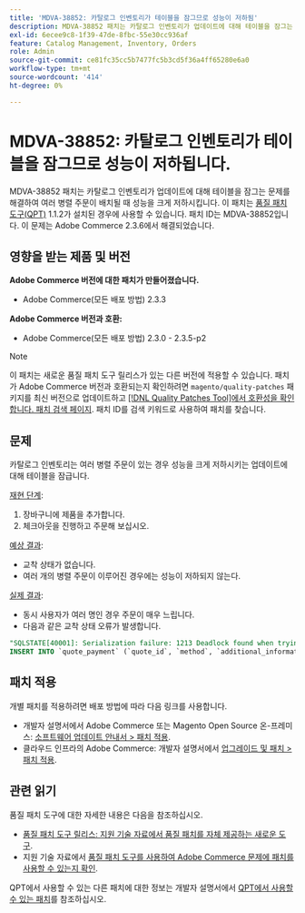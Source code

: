 ```yaml
---
title: 'MDVA-38852: 카탈로그 인벤토리가 테이블을 잠그므로 성능이 저하됨'
description: MDVA-38852 패치는 카탈로그 인벤토리가 업데이트에 대해 테이블을 잠그는 문제를 해결하여 여러 병렬 주문이 배치될 때 성능을 크게 저하시킵니다. 이 패치는 [Quality Patches Tool (QPT)](/help/announcements/adobe-commerce-announcements/magento-quality-patches-released-new-tool-to-self-serve-quality-patches.md) 1.1.2가 설치된 경우 사용할 수 있습니다. 패치 ID는 MDVA-38852입니다. 이 문제는 Adobe Commerce 2.3.6에서 해결되었습니다.
exl-id: 6ecee9c8-1f39-47de-8fbc-55e30cc936af
feature: Catalog Management, Inventory, Orders
role: Admin
source-git-commit: ce81fc35cc5b7477fc5b3cd5f36a4ff65280e6a0
workflow-type: tm+mt
source-wordcount: '414'
ht-degree: 0%

---
```


# MDVA-38852: 카탈로그 인벤토리가 테이블을 잠그므로 성능이 저하됩니다.

MDVA-38852 패치는 카탈로그 인벤토리가 업데이트에 대해 테이블을 잠그는 문제를 해결하여 여러 병렬 주문이 배치될 때 성능을 크게 저하시킵니다. 이 패치는 [품질 패치 도구(QPT)](/help/announcements/adobe-commerce-announcements/magento-quality-patches-released-new-tool-to-self-serve-quality-patches.md) 1.1.2가 설치된 경우에 사용할 수 있습니다. 패치 ID는 MDVA-38852입니다. 이 문제는 Adobe Commerce 2.3.6에서 해결되었습니다.

## 영향을 받는 제품 및 버전

**Adobe Commerce 버전에 대한 패치가 만들어졌습니다.**

* Adobe Commerce(모든 배포 방법) 2.3.3

**Adobe Commerce 버전과 호환:**

* Adobe Commerce(모든 배포 방법) 2.3.0 - 2.3.5-p2

>[!NOTE]
>
>이 패치는 새로운 품질 패치 도구 릴리스가 있는 다른 버전에 적용할 수 있습니다. 패치가 Adobe Commerce 버전과 호환되는지 확인하려면 `magento/quality-patches` 패키지를 최신 버전으로 업데이트하고 [[!DNL Quality Patches Tool]에서 호환성을 확인합니다. 패치 검색 페이지](https://devdocs.magento.com/quality-patches/tool.html#patch-grid). 패치 ID를 검색 키워드로 사용하여 패치를 찾습니다.

## 문제

카탈로그 인벤토리는 여러 병렬 주문이 있는 경우 성능을 크게 저하시키는 업데이트에 대해 테이블을 잠급니다.

<u>재현 단계</u>:

1. 장바구니에 제품을 추가합니다.
1. 체크아웃을 진행하고 주문해 보십시오.

<u>예상 결과</u>:

* 교착 상태가 없습니다.
* 여러 개의 병렬 주문이 이루어진 경우에는 성능이 저하되지 않는다.

<u>실제 결과</u>:

* 동시 사용자가 여러 명인 경우 주문이 매우 느립니다.
* 다음과 같은 교착 상태 오류가 발생합니다.

```SQL
"SQLSTATE[40001]: Serialization failure: 1213 Deadlock found when trying to get lock; try restarting transaction, query was:
INSERT INTO `quote_payment` (`quote_id`, `method`, `additional_information`) VALUES (?, ?, ?)"
```

## 패치 적용

개별 패치를 적용하려면 배포 방법에 따라 다음 링크를 사용합니다.

* 개발자 설명서에서 Adobe Commerce 또는 Magento Open Source 온-프레미스: [소프트웨어 업데이트 안내서 > 패치 적용](https://devdocs.magento.com/guides/v2.4/comp-mgr/patching/mqp.html).
* 클라우드 인프라의 Adobe Commerce: 개발자 설명서에서 [업그레이드 및 패치 > 패치 적용](https://devdocs.magento.com/cloud/project/project-patch.html).

## 관련 읽기

품질 패치 도구에 대한 자세한 내용은 다음을 참조하십시오.

* [품질 패치 도구 릴리스: 지원 기술 자료에서 품질 패치를 자체 제공하는 새로운 도구](/help/announcements/adobe-commerce-announcements/magento-quality-patches-released-new-tool-to-self-serve-quality-patches.md).
* 지원 기술 자료에서 [품질 패치 도구를 사용하여 Adobe Commerce 문제에 패치를 사용할 수 있는지 확인](/help/support-tools/patches-available-in-qpt-tool/check-patch-for-magento-issue-with-magento-quality-patches.md).

QPT에서 사용할 수 있는 다른 패치에 대한 정보는 개발자 설명서에서 [QPT에서 사용할 수 있는 패치](https://devdocs.magento.com/quality-patches/tool.html#patch-grid)를 참조하십시오.
